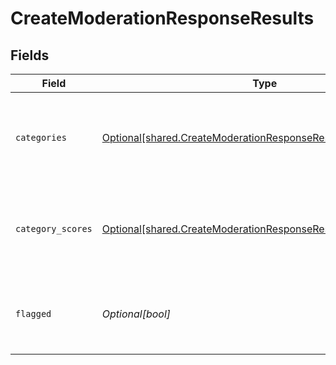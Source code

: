 # CreateModerationResponseResults


## Fields

| Field                                                                                                                                      | Type                                                                                                                                       | Required                                                                                                                                   | Description                                                                                                                                |
| ------------------------------------------------------------------------------------------------------------------------------------------ | ------------------------------------------------------------------------------------------------------------------------------------------ | ------------------------------------------------------------------------------------------------------------------------------------------ | ------------------------------------------------------------------------------------------------------------------------------------------ |
| `categories`                                                                                                                               | [Optional[shared.CreateModerationResponseResultsCategories]](undefined/models/shared/createmoderationresponseresultscategories.md)         | :heavy_check_mark:                                                                                                                         | A list of the categories, and whether they are flagged or not.                                                                             |
| `category_scores`                                                                                                                          | [Optional[shared.CreateModerationResponseResultsCategoryScores]](undefined/models/shared/createmoderationresponseresultscategoryscores.md) | :heavy_check_mark:                                                                                                                         | A list of the categories along with their scores as predicted by model.                                                                    |
| `flagged`                                                                                                                                  | *Optional[bool]*                                                                                                                           | :heavy_check_mark:                                                                                                                         | Whether the content violates [OpenAI's usage policies](/policies/usage-policies).                                                          |